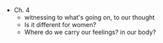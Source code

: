 - Ch. 4
	- witnessing to what's going on, to our thought
	- Is it different for women?
	- Where do we carry our feelings? in our body?